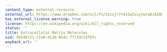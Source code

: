 ```yaml
---
content_type: external-resource
external_url: https://www.dropbox.com/scl/fo/52zzjr7t4s5w1xzytwtq8/AION8Ltd7UUnXQNPYq2MAbE/Chapters/Chapter%203%20Extracellular%20Matrix%20Molecules?dl=0&rlkey=qojtvzyd9q8cpudjtvj939i69
has_external_license_warning: true
license: https://en.wikipedia.org/wiki/All_rights_reserved
status: ''
title: Extracellular Matrix Molecules
uid: 9b546721-cfa0-4130-85dc-f71fd214f8fc
wayback_url: ''
---
```

